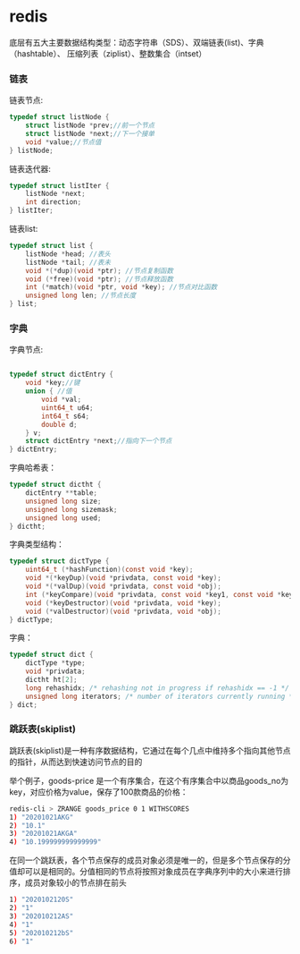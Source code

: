 # redis

底层有五大主要数据结构类型：动态字符串（SDS）、双端链表(list)、字典（hashtable）、 压缩列表（ziplist）、整数集合（intset）

### 链表

链表节点:

```c
typedef struct listNode {
    struct listNode *prev;//前一个节点
    struct listNode *next;//下一个接单
    void *value;//节点值
} listNode;
```

链表迭代器:

```c
typedef struct listIter {
    listNode *next;
    int direction;
} listIter;
```

链表list:

```c
typedef struct list {
    listNode *head; //表头
    listNode *tail; //表未
    void *(*dup)(void *ptr); //节点复制函数
    void (*free)(void *ptr); //节点释放函数
    int (*match)(void *ptr, void *key); //节点对比函数
    unsigned long len; //节点长度
} list;
```

### 字典

字典节点:

```c

typedef struct dictEntry {
    void *key;//键
    union { //值
        void *val;
        uint64_t u64;
        int64_t s64;
        double d;
    } v;
    struct dictEntry *next;//指向下一个节点
} dictEntry;
```

字典哈希表：

```c
typedef struct dictht {
    dictEntry **table;
    unsigned long size;
    unsigned long sizemask;
    unsigned long used;
} dictht;
```



字典类型结构：

```c
typedef struct dictType {
    uint64_t (*hashFunction)(const void *key);
    void *(*keyDup)(void *privdata, const void *key);
    void *(*valDup)(void *privdata, const void *obj);
    int (*keyCompare)(void *privdata, const void *key1, const void *key2);
    void (*keyDestructor)(void *privdata, void *key);
    void (*valDestructor)(void *privdata, void *obj);
} dictType;

```



字典：

```c
typedef struct dict {
    dictType *type;
    void *privdata;
    dictht ht[2];
    long rehashidx; /* rehashing not in progress if rehashidx == -1 */
    unsigned long iterators; /* number of iterators currently running */
} dict;
```

### 跳跃表(skiplist)

跳跃表(skiplist)是一种有序数据结构，它通过在每个几点中维持多个指向其他节点的指针，从而达到快速访问节点的目的


举个例子，goods-price 是一个有序集合，在这个有序集合中以商品goods_no为key，对应价格为value，保存了100款商品的价格：

```bash
redis-cli > ZRANGE goods_price 0 1 WITHSCORES
1) "20201021AKG"
2) "10.1"
3) "20201021AKGA"
4) "10.199999999999999"
```

在同一个跳跃表，各个节点保存的成员对象必须是唯一的，但是多个节点保存的分值却可以是相同的。分值相同的节点将按照对象成员在字典序列中的大小来进行排序，成员对象较小的节点排在前头


```bash
1) "2020102120S"
2) "1"
3) "202010212AS"
4) "1"
5) "202010212bS"
6) "1"
```